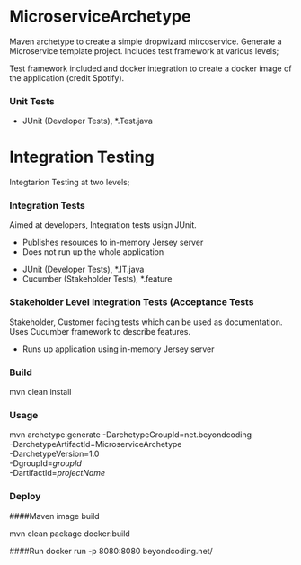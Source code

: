 # MicroserviceArchetype
Maven archetype to create a simple dropwizard mircoservice.
Generate a Microservice template project. Includes test framework at various levels;

Test framework included and docker integration to create a docker image of the application (credit Spotify).

### Unit Tests
- JUnit (Developer Tests), *.Test.java

# Integration Testing
Integtarion Testing at two levels;

### Integration Tests
Aimed at developers, Integration tests usign JUnit.
* Publishes resources to in-memory Jersey server
* Does not run up the whole application

 - JUnit (Developer Tests), *.IT.java
 - Cucumber (Stakeholder Tests), *.feature

### Stakeholder Level Integration Tests (Acceptance Tests
Stakeholder, Customer facing tests which can be used as documentation. Uses Cucumber framework to describe features.
* Runs up application using in-memory Jersey server 

### Build

mvn clean install

### Usage

mvn archetype:generate -DarchetypeGroupId=net.beyondcoding \
-DarchetypeArtifactId=MicroserviceArchetype \
-DarchetypeVersion=1.0 \
-DgroupId=_groupId_ \
-DartifactId=_projectName_

### Deploy

####Maven image build

mvn clean package docker:build

####Run 
docker run -p 8080:8080 beyondcoding.net/<name>




